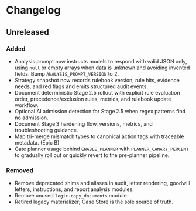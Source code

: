 # Changelog

## Unreleased
### Added
- Analysis prompt now instructs models to respond with valid JSON only, using `null` or empty arrays when data is unknown and avoiding invented fields. Bump `ANALYSIS_PROMPT_VERSION` to 2.
- Strategy snapshot now records rulebook version, rule hits, evidence needs, and red flags and emits structured audit events.
- Document deterministic Stage 2.5 rollout with explicit rule evaluation order, precedence/exclusion rules, metrics, and rulebook update workflow.
- Optional AI admission detection for Stage 2.5 when regex patterns find no admission.
- Document Stage 3 hardening flow, versions, metrics, and troubleshooting guidance.
- Map tri-merge mismatch types to canonical action tags with traceable metadata. (Epic B)
- Gate planner usage behind `ENABLE_PLANNER` with `PLANNER_CANARY_PERCENT` to
  gradually roll out or quickly revert to the pre-planner pipeline.
### Removed
- Remove deprecated shims and aliases in audit, letter rendering, goodwill letters, instructions, and report analysis modules.
- Remove unused `logic.copy_documents` module.
- Retired legacy materializer; Case Store is the sole source of truth.
